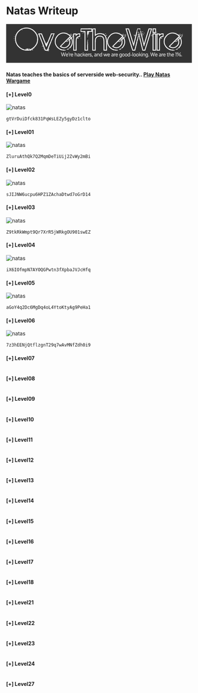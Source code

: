 # Natas Writeup

![natas](logo.png)
#### Natas teaches the basics of serverside web-security.. [Play Natas Wargame](https://overthewire.org/wargames/natas/ )

#### [+] Level0
![natas](level0.gif)
```
gtVrDuiDfck831PqWsLEZy5gyDz1clto
```
#### [+] Level01
![natas](level1.gif)
```
ZluruAthQk7Q2MqmDeTiUij2ZvWy2mBi
```
#### [+] Level02
![natas](level2.gif)
```
sJIJNW6ucpu6HPZ1ZAchaDtwd7oGrD14
```
#### [+] Level03
![natas](level3.gif)
```
Z9tkRkWmpt9Qr7XrR5jWRkgOU901swEZ
```
#### [+] Level04
![natas](level4.gif)
```
iX6IOfmpN7AYOQGPwtn3fXpbaJVJcHfq
```
#### [+] Level05
![natas](level5.gif)
```
aGoY4q2Dc6MgDq4oL4YtoKtyAg9PeHa1
```
#### [+] Level06
![natas](level6.gif)
```
7z3hEENjQtflzgnT29q7wAvMNfZdh0i9
```
#### [+] Level07
```

```
#### [+] Level08
```

```
#### [+] Level09
```

```
#### [+] Level10
```

```
#### [+] Level11
```

```
#### [+] Level12
```

```
#### [+] Level13
```

```
#### [+] Level14
```

```
#### [+] Level15
```

```
#### [+] Level16
```

```
#### [+] Level17
```

```
#### [+] Level18
```
```

#### [+] Level21
```

```
#### [+] Level22
```

```
#### [+] Level23
```

```
#### [+] Level24
```

```
#### [+] Level27
```

```

